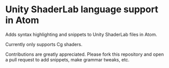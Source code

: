 # Unity ShaderLab language support in Atom

Adds syntax highlighting and snippets to Unity ShaderLab files in Atom.

Currently only supports Cg shaders.

Contributions are greatly appreciated. Please fork this repository and open a
pull request to add snippets, make grammar tweaks, etc.
